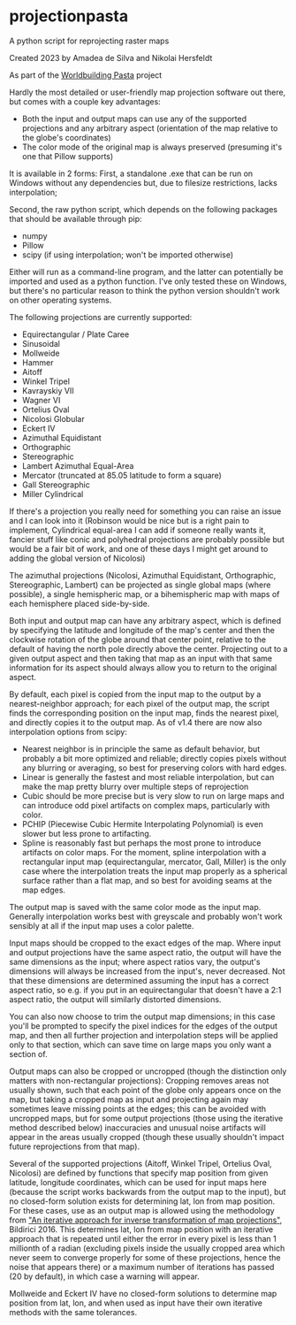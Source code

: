 # projectionpasta
A python script for reprojecting raster maps

Created 2023 by Amadea de Silva and Nikolai Hersfeldt

As part of the [Worldbuilding Pasta](https://worldbuildingpasta.blogspot.com/) project

Hardly the most detailed or user-friendly map projection software out there, but comes with a couple key advantages:
- Both the input and output maps can use any of the supported projections and any arbitrary aspect (orientation of the map relative to the globe's coordinates)
- The color mode of the original map is always preserved (presuming it's one that Pillow supports)

It is available in 2 forms: First, a standalone .exe that can be run on Windows without any dependencies but, due to filesize restrictions, lacks interpolation;

Second, the raw python script, which depends on the following packages that should be available through pip:
- numpy
- Pillow
- scipy   (if using interpolation; won't be imported otherwise)

Either will run as a command-line program, and the latter can potentially be imported and used as a python function. I've only tested these on Windows, but there's no particular reason to think the python version shouldn't work on other operating systems.

The following projections are currently supported:
- Equirectangular / Plate Caree
- Sinusoidal
- Mollweide
- Hammer
- Aitoff
- Winkel Tripel
- Kavrayskiy VII
- Wagner VI
- Ortelius Oval
- Nicolosi Globular
- Eckert IV
- Azimuthal Equidistant
- Orthographic
- Stereographic
- Lambert Azimuthal Equal-Area
- Mercator (truncated at 85.05 latitude to form a square)
- Gall Stereographic
- Miller Cylindrical

If there's a projection you really need for something you can raise an issue and I can look into it (Robinson would be nice but is a right pain to implement, Cylindrical equal-area I can add if someone really wants it, fancier stuff like conic and polyhedral projections are probably possible but would be a fair bit of work, and one of these days I might get around to adding the global version of Nicolosi)

The azimuthal projections (Nicolosi, Azimuthal Equidistant, Orthographic, Stereographic, Lambert) can be projected as single global maps (where possible), a single hemispheric map, or a bihemispheric map with maps of each hemisphere placed side-by-side.

Both input and output map can have any arbitrary aspect, which is defined by specifying the latitude and longitude of the map's center and then the clockwise rotation of the globe around that center point, relative to the default of having the north pole directly above the center. Projecting out to a given output aspect and then taking that map as an input with that same information for its aspect should always allow you to return to the original aspect.

By default, each pixel is copied from the input map to the output by a nearest-neighbor approach; for each pixel of the output map, the script finds the corresponding position on the input map, finds the nearest pixel, and directly copies it to the output map. As of v1.4 there are now also interpolation options from scipy:
- Nearest neighbor is in principle the same as default behavior, but probably a bit more optimized and reliable; directly copies pixels without any blurring or averaging, so best for preserving colors with hard edges.
- Linear is generally the fastest and most reliable interpolation, but can make the map pretty blurry over multiple steps of reprojection
- Cubic should be more precise but is very slow to run on large maps and can introduce odd pixel artifacts on complex maps, particularly with color.
- PCHIP (Piecewise Cubic Hermite Interpolating Polynomial) is even slower but less prone to artifacting.
- Spline is reasonably fast but perhaps the most prone to introduce artifacts on color maps. For the moment, spline interpolation with a rectangular input map (equirectangular, mercator, Gall, Miller) is the only case where the interpolation treats the input map properly as a spherical surface rather than a flat map, and so best for avoiding seams at the map edges.

The output map is saved with the same color mode as the input map. Generally interpolation works best with greyscale and probably won't work sensibly at all if the input map uses a color palette.

Input maps should be cropped to the exact edges of the map. Where input and output projections have the same aspect ratio, the output will have the same dimensions as the input; where aspect ratios vary, the output's dimensions will always be increased from the input's, never decreased. Not that these dimensions are determined assuming the input has a correct aspect ratio, so e.g. if you put in an equirectangular that doesn't have a 2:1 aspect ratio, the output will similarly distorted dimensions.

You can also now choose to trim the output map dimensions; in this case you'll be prompted to specify the pixel indices for the edges of the output map, and then all further projection and interpolation steps will be applied only to that section, which can save time on large maps you only want a section of.

Output maps can also be cropped or uncropped (though the distinction only matters with non-rectangular projections): Cropping removes areas not usually shown, such that each point of the globe only appears once on the map, but taking a cropped map as input and projecting again may sometimes leave missing points at the edges; this can be avoided with uncropped maps, but for some output projections (those using the iterative method described below) inaccuracies and unusual noise artifacts will appear in the areas usually cropped (though these usually shouldn't impact future reprojections from that map).

Several of the supported projections (Aitoff, Winkel Tripel, Ortelius Oval, Nicolosi) are defined by functions that specify map position from given latitude, longitude coordinates, which can be used for input maps here (because the script works backwards from the output map to the input), but no closed-form solution exists for determining lat, lon from map position. For these cases, use as an output map is allowed using the methodology from ["An iterative approach for inverse transformation of map projections"](https://doi.org/10.1080/15230406.2016.1200492), Bildirici 2016. This determines lat, lon from map position with an iterative approach that is repeated until either the error in every pixel is less than 1 millionth of a radian (excluding pixels inside the usually cropped area which never seem to converge properly for some of these projections, hence the noise that appears there) or a maximum number of iterations has passed (20 by default), in which case a warning will appear.

Mollweide and Eckert IV have no closed-form solutions to determine map position from lat, lon, and when used as input have their own iterative methods with the same tolerances.

